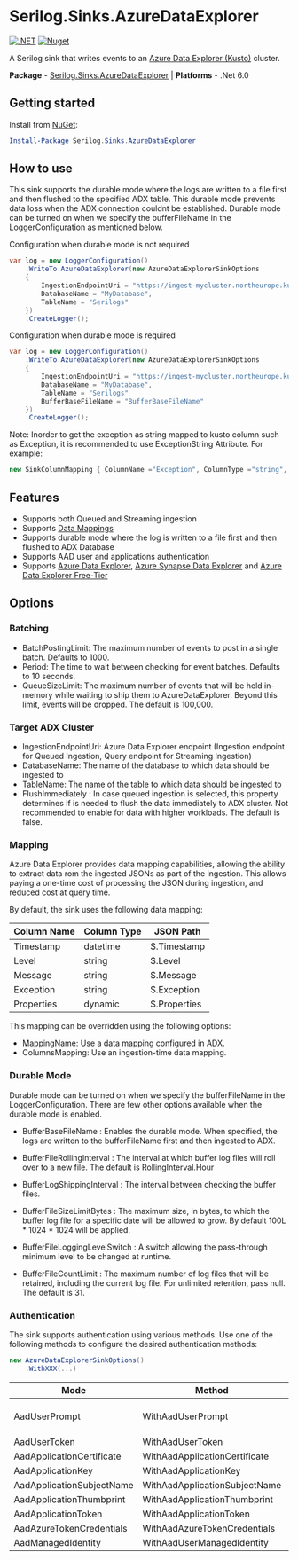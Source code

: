 # Serilog.Sinks.AzureDataExplorer

[![.NET](https://github.com/saguiitay/serilog-sinks-azuredataexplorer/actions/workflows/dotnet.yml/badge.svg?branch=main)](https://github.com/saguiitay/serilog-sinks-azuredataexplorer/actions/workflows/dotnet.yml) [![Nuget](https://github.com/saguiitay/serilog-sinks-azuredataexplorer/actions/workflows/nuget.yml/badge.svg)](https://github.com/saguiitay/serilog-sinks-azuredataexplorer/actions/workflows/nuget.yml)

A Serilog sink that writes events to an [Azure Data Explorer (Kusto)](https://docs.microsoft.com/en-us/azure/data-explorer) cluster.

**Package** - [Serilog.Sinks.AzureDataExplorer](http://nuget.org/packages/serilog.sinks.azuredataexplorer)
| **Platforms** - .Net 6.0

## Getting started

Install from [NuGet](https://nuget.org/packages/serilog.sinks.azuredataexplorer):

```powershell
Install-Package Serilog.Sinks.AzureDataExplorer
```

## How to use

This sink supports the durable mode where the logs are written to a file first and then flushed to the specified ADX table. This durable mode prevents data loss when the ADX connection couldnt be established. Durable mode can be turned on when we specify the bufferFileName in the LoggerConfiguration as mentioned below.

Configuration when durable mode is not required

```csharp
var log = new LoggerConfiguration()
    .WriteTo.AzureDataExplorer(new AzureDataExplorerSinkOptions
    {
        IngestionEndpointUri = "https://ingest-mycluster.northeurope.kusto.windows.net",
        DatabaseName = "MyDatabase",
        TableName = "Serilogs"
    })
    .CreateLogger();
```

Configuration when durable mode is required

```csharp
var log = new LoggerConfiguration()
    .WriteTo.AzureDataExplorer(new AzureDataExplorerSinkOptions
    {
        IngestionEndpointUri = "https://ingest-mycluster.northeurope.kusto.windows.net",
        DatabaseName = "MyDatabase",
        TableName = "Serilogs"
        BufferBaseFileName = "BufferBaseFileName"
    })
    .CreateLogger();
```

Note: Inorder to get the exception as string mapped to kusto column such as Exception, it is recommended to use ExceptionString Attribute.
For example:
```csharp
new SinkColumnMapping { ColumnName ="Exception", ColumnType ="string", ValuePath = "$.ExceptionString" }
```

## Features

* Supports both Queued and Streaming ingestion
* Supports [Data Mappings](https://docs.microsoft.com/en-us/azure/data-explorer/kusto/management/mappings)
* Supports durable mode where the log is written to a file first and then flushed to ADX Database
* Supports AAD user and applications authentication
* Supports [Azure Data Explorer](https://docs.microsoft.com/en-us/azure/data-explorer),
  [Azure Synapse Data Explorer](https://docs.microsoft.com/en-us/azure/synapse-analytics/data-explorer/data-explorer-overview) and
  [Azure Data Explorer Free-Tier](https://docs.microsoft.com/en-us/azure/data-explorer/start-for-free)

## Options

### Batching

* BatchPostingLimit: The maximum number of events to post in a single batch. Defaults to 1000.
* Period: The time to wait between checking for event batches. Defaults to 10 seconds.
* QueueSizeLimit: The maximum number of events that will be held in-memory while waiting to ship them to AzureDataExplorer. Beyond this limit, events will be dropped. The default is 100,000.

### Target ADX Cluster

* IngestionEndpointUri: Azure Data Explorer endpoint (Ingestion endpoint for Queued Ingestion, Query endpoint for Streaming Ingestion)
* DatabaseName: The name of the database to which data should be ingested to
* TableName: The name of the table to which data should be ingested to
* FlushImmediately : In case queued ingestion is selected, this property determines if is needed to flush the data immediately to ADX cluster. Not recommended to enable for data with higher workloads. The default is false.

### Mapping

Azure Data Explorer provides data mapping capabilities, allowing the ability to extract data rom the ingested JSONs as part of the ingestion. This allows paying a one-time cost of processing the JSON during ingestion, and reduced cost at query time.

By default, the sink uses the following data mapping:

| Column Name | Column Type | JSON Path    | 
|-------------|-------------|--------------|
| Timestamp   | datetime    | $.Timestamp  |
| Level       | string      | $.Level      |
| Message     | string      | $.Message    |
| Exception   | string      | $.Exception  |
| Properties  | dynamic     | $.Properties |

This mapping can be overridden using the following options:

* MappingName: Use a data mapping configured in ADX.
* ColumnsMapping: Use an ingestion-time data mapping.

### Durable Mode

Durable mode can be turned on when we specify the bufferFileName in the LoggerConfiguration. There are few other options available when the durable mode is enabled.

* BufferBaseFileName : Enables the durable mode. When specified, the logs are written to the bufferFileName first and then ingested to ADX.

* BufferFileRollingInterval : The interval at which buffer log files will roll over to a new file. The default is RollingInterval.Hour

* BufferLogShippingInterval : The interval between checking the buffer files.

* BufferFileSizeLimitBytes : The maximum size, in bytes, to which the buffer log file for a specific date will be allowed to grow. By default 100L * 1024 * 1024 will be applied.

* BufferFileLoggingLevelSwitch : A switch allowing the pass-through minimum level to be changed at runtime.

* BufferFileCountLimit : The maximum number of log files that will be retained, including the current log file. For unlimited retention, pass null. The default is 31.

### Authentication

The sink supports authentication using various methods. Use one of the following methods to configure the desired authentication methods:

```csharp
new AzureDataExplorerSinkOptions()
    .WithXXX(...)
```

| Mode                      | Method                        | Notes                             |
|---------------------------|-------------------------------|-----------------------------------|
| AadUserPrompt             | WithAadUserPrompt             | **Recommended only development!** |
| AadUserToken              | WithAadUserToken              |                                   |
| AadApplicationCertificate | WithAadApplicationCertificate |                                   |
| AadApplicationKey         | WithAadApplicationKey         |                                   |
| AadApplicationSubjectName | WithAadApplicationSubjectName |                                   |
| AadApplicationThumbprint  | WithAadApplicationThumbprint  |                                   |
| AadApplicationToken       | WithAadApplicationToken       |                                   |
| AadAzureTokenCredentials  | WithAadAzureTokenCredentials  |                                   |
| AadManagedIdentity        | WithAadUserManagedIdentity    |                                   |